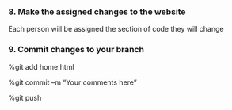 ### 8. Make the assigned changes to the website
Each person will be assigned the section of code they will change
 
### 9. Commit changes to your branch

%git add home.html

%git commit –m “Your comments here”

%git push
